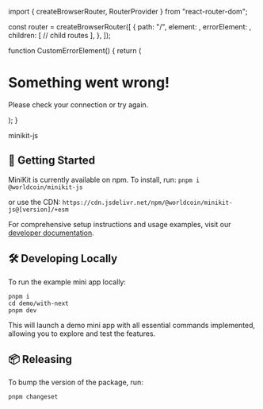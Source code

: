 import { createBrowserRouter, RouterProvider } from "react-router-dom";

const router = createBrowserRouter([
  {
    path: "/",
    element: <App />,
    errorElement: <CustomErrorElement />,
    children: [
      // child routes
    ],
  },
]);

function CustomErrorElement() {
  return (
    <div>
      <h1>Something went wrong!</h1>
      <p>Please check your connection or try again.</p>
    </div>
  );
}

<RouterProvider router={router} /> minikit-js

## 🚀 Getting Started

MiniKit is currently available on npm. To install, run:
`pnpm i @worldcoin/minikit-js`

or use the CDN:
`https://cdn.jsdelivr.net/npm/@worldcoin/minikit-js@[version]/+esm`

For comprehensive setup instructions and usage examples, visit our [developer documentation](https://docs.world.org/mini-apps).

## 🛠 ️Developing Locally

To run the example mini app locally:

```
pnpm i
cd demo/with-next
pnpm dev
```

This will launch a demo mini app with all essential commands implemented, allowing you to explore and test the features.

## 📦 Releasing

To bump the version of the package, run:

```
pnpm changeset
```
